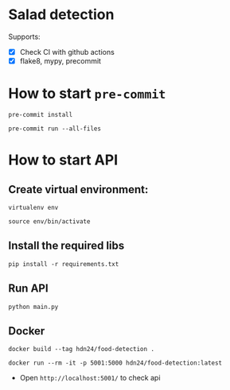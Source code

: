 # Salad detection

Supports:

- [x] Check CI with github actions
- [x] flake8, mypy, precommit

# How to start `pre-commit`

```
pre-commit install
```
```
pre-commit run --all-files
```

# How to start API

## Create virtual environment:

```
virtualenv env
```
```
source env/bin/activate
```

## Install the required libs

```
pip install -r requirements.txt
```

## Run API

```
python main.py
```

## Docker
```shell
docker build --tag hdn24/food-detection .
```
```
docker run --rm -it -p 5001:5000 hdn24/food-detection:latest
```

- Open `http://localhost:5001/` to check api

